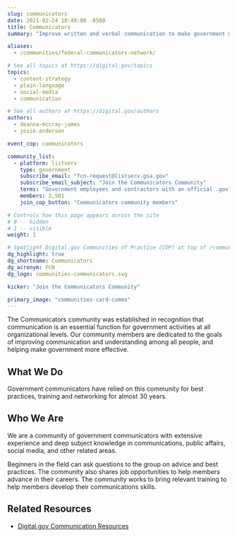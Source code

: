 ```yaml
---
slug: communicators
date: 2021-02-24 18:49:00 -0500
title: Communicators
summary: "Improve written and verbal communication to make government more effective."

aliases:
  - /communities/federal-communicators-network/

# See all topics at https://digital.gov/topics
topics:
  - content-strategy
  - plain-language
  - social-media
  - communication

# See all authors at https://digital.gov/authors
authors:
  - deanna-mccray-james
  - josie-anderson

event_cop: communicators

community_list:
  - platform: listserv
    type: government
    subscribe_email: "fcn-request@listserv.gsa.gov"
    subscribe_email_subject: "Join the Communicators Community"
    terms: "Government employees and contractors with an official .gov or .mil email are eligible to join."
    members: 2,501
    join_cop_button: "Communicators community members"

# Controls how this page appears across the site
# 0 -- hidden
# 1 -- visible
weight: 1

# Spotlight Digital.gov Communities of Practice (COP) at top of /communities
dg_highlight: true
dg_shortname: Communicators
dg_acronym: FCN
dg_logo: communities-communicators.svg

kicker: "Join the Communicators Community"

primary_image: "communities-card-comms"
---
```


The Communicators community was established in recognition that communication is an essential function for government activities at all organizational levels. Our community members are dedicated to the goals of improving communication and understanding among all people, and helping make government more effective.

## What We Do

Government communicators have relied on this community for best practices, training and networking for almost 30 years.

## Who We Are

We are a community of government communicators with extensive experience and deep subject knowledge in communications, public affairs, social media, and other related areas.

Beginners in the field can ask questions to the group on advice and best practices. The community also shares job opportunities to help members advance in their careers. The community works to bring relevant training to help members develop their communications skills.

## Related Resources

- [Digital.gov Communication Resources](https://digital.gov/topics/communication/)
